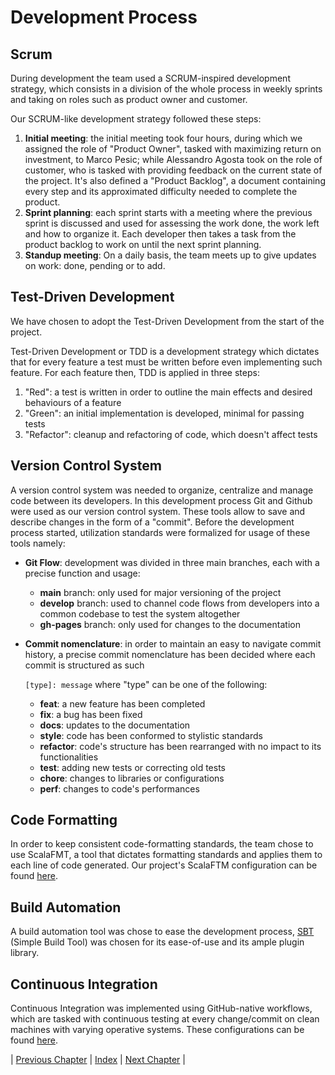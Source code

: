# Development Process

## Scrum

During development the team used a SCRUM-inspired development strategy, 
which consists in a division of the whole process in weekly sprints and 
taking on roles such as product owner and customer.

Our SCRUM-like development strategy followed these steps:
1. **Initial meeting**: the initial meeting took four hours, during which we assigned the role of "Product Owner", tasked with maximizing return on investment, to Marco Pesic; while Alessandro Agosta took on the role of customer, who is tasked with providing feedback on the current state of the project. It's also defined a "Product Backlog", a document containing every step and its approximated difficulty needed to complete the product.
2. **Sprint planning**: each sprint starts with a meeting where the previous sprint is discussed and used for assessing the work done, the work left and how to organize it. Each developer then takes a task from the product backlog to work on until the next sprint planning.
3. **Standup meeting**: On a daily basis, the team meets up to give updates on work: done, pending or to add.

## Test-Driven Development
We have chosen to adopt the Test-Driven Development from the start of the project.

Test-Driven Development or TDD is a development strategy which dictates that for every feature a test must be written before even implementing such feature.
For each feature then, TDD is applied in three steps:
1. "Red": a test is written in order to outline the main effects and desired behaviours of a feature
2. "Green": an initial implementation is developed, minimal for passing tests
3. "Refactor": cleanup and refactoring of code, which doesn't affect tests

## Version Control System
A version control system was needed to organize, centralize and manage code between its developers. In this development process Git and Github were used as our version control system.
These tools allow to save and describe changes in the form of a "commit". Before the development process started, utilization standards were formalized for usage of these tools namely:
* **Git Flow**: development was divided in three main branches, each with a precise function and usage:
  * **main** branch: only used for major versioning of the project
  * **develop** branch: used to channel code flows from developers into a common codebase to test the system altogether
  *  **gh-pages** branch: only used for changes to the documentation

* **Commit nomenclature**: in order to maintain an easy to navigate commit history, a precise commit nomenclature has been decided where each commit is structured as such 

    `[type]: message` where "type" can be one of the following:

  * **feat**: a new feature has been completed
  *  **fix**: a bug has been fixed
  *  **docs**: updates to the documentation
  *  **style**: code has been conformed to stylistic standards
  *  **refactor**: code's structure has been rearranged with no impact to its functionalities
  *  **test**: adding new tests or correcting old tests
  *  **chore**: changes to libraries or configurations
  *  **perf**: changes to code's performances

## Code Formatting
In order to keep consistent code-formatting standards, the team chose to use ScalaFMT, a tool that dictates formatting standards and applies them to each line of code generated.
Our project's ScalaFTM configuration can be found [here](https://github.com/Agostax0/PPS-24-Briscala/blob/master/.scalafmt.conf).

## Build Automation
A build automation tool was chose to ease the development process, [SBT](https://www.scala-sbt.org) (Simple Build Tool) was chosen for its ease-of-use and its ample plugin library.

## Continuous Integration
Continuous Integration was implemented using GitHub-native workflows, which are tasked with continuous testing at every change/commit on clean machines with varying operative systems.
These configurations can be found [here](https://github.com/Agostax0/PPS-24-Briscala/tree/master/.github/workflows).


| [Previous Chapter](../1-introduction/index.md) | [Index](../index.md) | [Next Chapter](../3-requirements/index.md) |
